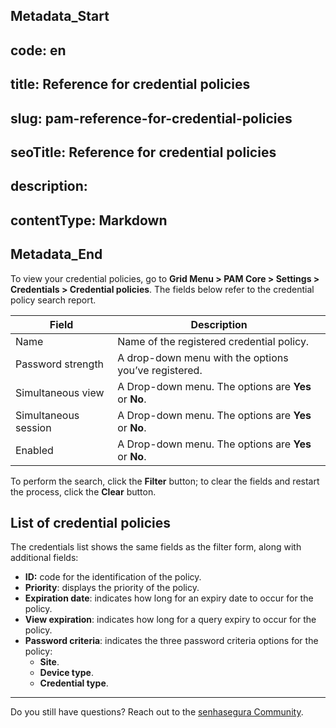 ## Metadata_Start 
## code: en
## title: Reference for credential policies 
## slug: pam-reference-for-credential-policies 
## seoTitle: Reference for credential policies 
## description:  
## contentType: Markdown 
## Metadata_End
To view your credential policies, go to **Grid Menu > PAM Core > Settings > Credentials > Credential policies**. The fields below refer to the credential policy search report.

| Field | Description |
| --- | --- |
| Name | Name of the registered credential policy. |
| Password strength | A drop-down menu with the options you’ve registered. |
| Simultaneous view | A Drop-down menu. The options are **Yes** or **No**. |
| Simultaneous session | A Drop-down menu. The options are **Yes** or **No**. |
| Enabled | A Drop-down menu. The options are **Yes** or **No**. |

To perform the search, click the **Filter** button; to clear the fields and restart the process, click the **Clear** button.

## List of credential policies

The credentials list shows the same fields as the filter form, along with additional fields:

- **ID:** code for the identification of the policy.
- **Priority**: displays the priority of the policy.
- **Expiration date**: indicates how long for an expiry date to occur for the policy.
- **View expiration**: indicates how long for a query expiry to occur for the policy.
- **Password criteria**: indicates the three password criteria options for the policy:
    - **Site**.
    - **Device type**.
    - **Credential type**.

---

Do you still have questions? Reach out to the [senhasegura Community](https://community.senhasegura.io/).